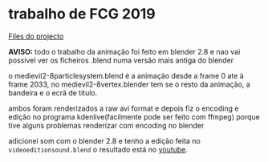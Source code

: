 # trabalho de FCG 2019

[Files do projecto](https://drive.google.com/drive/folders/1PMY9VZr2xkeuUZPnjm05B2UI9xyEQyHE?usp=sharing)

**AVISO:** todo o trabalho da animação foi feito em blender 2.8 e nao vai possivel ver os ficheiros .blend numa versão mais antiga do blender

o medievil2-8particlesystem.blend é a animação desde a frame 0 ate à frame 2033, no medievil2-8vertex.blender tem se o resto da animação, a bandeira e o ecrã de titulo.

ambos foram renderizados a raw avi format e depois fiz o encoding e edição no programa kdenlive(facilmente pode ser feito com ffmpeg) porque tive alguns problemas renderizar com encoding no blender

adicionei som com o blender 2.8 e tenho a edição feita no `videoeditionsound.blend` o resultado está no  [youtube](https://youtu.be/pM9r5SxS1D4).
